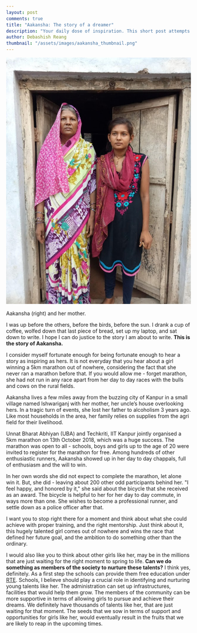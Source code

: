 ```yaml
---
layout: post
comments: true
title: "Aakansha: The story of a dreamer"
description: "Your daily dose of inspiration. This short post attempts to highlight what girls can achieve if given the right opportunities and coaching. I also rant about how the system needs a revamp."
author: Debashish Reang
thumbnail: "/assets/images/aakansha_thumbnail.png"
---
```


<div class="imgcap">
    <img src="/assets/images/aakansha.jpg" alt="Aakansha and her mother.">
    <div class="thecap">
        <p>Aakansha (right) and her mother.</p>
    </div>
</div>

I was up before the others, before the birds, before the sun. I drank a cup of coffee, wolfed down that last piece of bread, set up my laptop, and sat down to write. I hope I can do justice to the story I am about to write. **This is the story of Aakansha.**

I consider myself fortunate enough for being fortunate enough to hear a story as inspiring as hers. It is not everyday that you hear about a girl winning a 5km marathon out of nowhere, considering the fact that she never ran a marathon before that. If you would allow me - forget marathon, she had not run in any race apart from her day to day races with the bulls and cows on the rural fields.

Aakansha lives a few miles away from the buzzing city of Kanpur in a small village named Ishwariganj with her mother, her uncle’s house overlooking hers. In a tragic turn of events, she lost her father to alcoholism 3 years ago. Like most households in the area, her family relies on supplies from the agri field for their livelihood.

Unnat Bharat Abhiyan (UBA) and Techkriti, IIT Kanpur jointly organised a 5km marathon on 13th October 2018, which was a huge success. The marathon was open to all - schools, boys and girls up to the age of 20 were invited to register for the marathon for free. Among hundreds of other enthusiastic runners, Aakansha showed up in her day to day chappals, full of enthusiasm and the will to win.

In her own words she did not expect to complete the marathon, let alone win it. But, she did - leaving about 200 other odd participants behind her. "I feel happy, and honored by it," she said about the bicycle that she received as an award. The bicycle is helpful to her for her day to day commute, in ways more than one. She wishes to become a professional runner, and settle down as a police officer after that.

I want you to stop right there for a moment and think about what she could achieve with proper training, and the right mentorship. Just think about it, this hugely talented girl comes out of nowhere and wins the race that defined her future goal, and the ambition to do something other than the ordinary.

I would also like you to think about other girls like her, may be in the millions that are just waiting for the right moment to spring to life. **Can we do something as members of the society to nurture these talents?** I think yes, definitely. As a first step the schools can provide them free education under [RTE](https://en.wikipedia.org/wiki/Right_of_Children_to_Free_and_Compulsory_Education_Act,_2009). Schools, I believe should play a crucial role in identifying and nurturing young talents like her. The administration can set up infrastructures, facilities that would help them grow. The members of the community can be more supportive in terms of allowing girls to pursue and achieve their dreams. We definitely have thousands of talents like her, that are just waiting for that moment. The seeds that we sow in terms of support and opportunities for girls like her, would eventually result in the fruits that we are likely to reap in the upcoming times.

